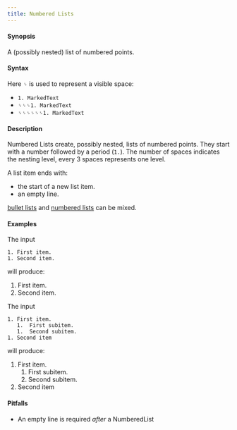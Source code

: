```yaml
---
title: Numbered Lists
---
```


#### Synopsis

A (possibly nested) list of numbered points.

#### Syntax

Here `␠` is used to represent a visible space:
* ``1. MarkedText``
* ``␠␠␠1. MarkedText``
* ``␠␠␠␠␠␠1. MarkedText``

#### Description

Numbered Lists create, possibly nested, lists of numbered points.
They start with a number followed by a period (`1.`). The number of spaces indicates the nesting level, every 3 spaces represents one level.

A list item ends with:

*  the start of a new list item.
*  an empty line.

[bullet lists](../../../../Tutor/Markup/StructureMarkup/BulletLists) and [numbered lists](../../../../Tutor/Markup/StructureMarkup/NumberedLists) can be mixed.

#### Examples

The input

```
1. First item.
1. Second item.
```

will produce:

1. First item.
1. Second item.

The input

```
1. First item.
   1.  First subitem.
   1.  Second subitem.
1. Second item
```

will produce:

1. First item.
   1.  First subitem.
   1.  Second subitem.
1. Second item

#### Pitfalls

* An empty line is required _after_ a NumberedList


